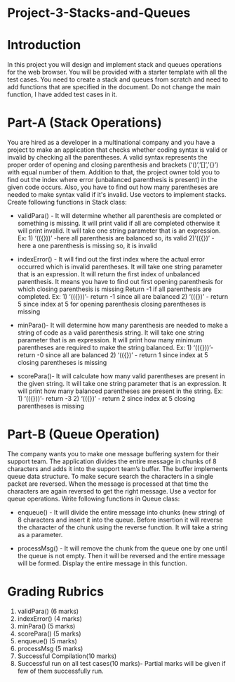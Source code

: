 # Project-3-Stacks-and-Queues

# Introduction
In this project you will design and implement stack and queues operations for the web browser. You will be provided with a starter template with all the test cases. You need to create a stack and queues from scratch and need to add functions  that are specified in the document. Do not change the main function, I have added test cases in it.

# Part-A (Stack Operations)

You are hired as a developer in a multinational company and you have a project to make an application that checks whether coding syntax is valid or invalid by checking all the parentheses. A valid syntax represents the proper order of opening and closing parenthesis and brackets (‘()’,’[]’,’{}’)  with equal number of them. Addition to that, the project owner told you to find out the index where error (unbalanced parenthesis is present) in the given code occurs. Also, you have to find out how many parentheses are needed to make syntax valid if it's invalid. Use vectors to implement stacks. Create following functions in Stack class:

- validPara() - It will determine whether all parenthesis are completed or something is missing. It will print valid if all are completed otherwise it will print invalid. It will take one string parameter that is an expression.  
Ex: 1) ‘(({}))’ -here all parenthesis are balanced so, its valid 
      2)’(({})’ - here a one parenthesis is missing so, it is invalid
  
- indexError() - It will find out the first index where the actual error occurred which is invalid parentheses. It will take one string parameter that is an expression.  It will return the first index of unbalanced parenthesis. It means you have to find out first opening parenthesis for which closing parenthesis is missing Return -1 if all parenthesis are completed.
	Ex: 1) ‘(({}))’- return -1 since all are balanced
       2) ‘(({})’ - return 5 since index at 5 for opening parenthesis closing parentheses is missing
  
- minPara()- It will determine how many parenthesis are needed to make a string of code as a valid parenthesis string. It will take one string parameter that is an expression. It will print how many minimum parentheses are required to make the string balanced. 
	Ex: 1) ‘(({}))’- return -0 since all are balanced
       2) ‘(({})’ - return 1 since index at 5 closing parentheses is missing
  
- scorePara()- It will calculate how many valid parentheses are present in the given string. It will take one string parameter that is an expression. It will print how many balanced parentheses are present in the string. 
Ex: 1) ‘(({}))’- return -3 
       2) ‘(({})’ - return 2 since index at 5 closing parentheses is missing 

# Part-B (Queue Operation)
The company wants you to make one message buffering system for their support team. The application divides the entire message in chunks of 8 characters and adds it into the support team’s buffer. The buffer implements queue data structure.  To make secure search the characters in a single packet are reversed. When the message is processed at that time the characters are again reversed to get the right message. Use a vector for queue operations. Write following functions in Queue class:
- enqueue() - It will divide the entire message into chunks (new string) of 8 characters and insert it into the queue. Before insertion it will reverse the character of the chunk using the reverse function. It will take a string as a parameter.

- processMsg() - It will remove the chunk from the queue one by one until the queue is not empty. Then it will be reversed and the entire message will be formed. Display the entire message in this function. 

# Grading Rubrics
1. validPara() (6 marks)
2. indexError() (4 marks)
3. minPara() (5 marks)
4. scorePara() (5 marks)
5. enqueue() (5 marks) 
6. processMsg (5 marks)
7. Successful Compilation(10 marks)
8. Successful run on all test cases(10 marks)- Partial marks will be given if few of them successfully run. 
